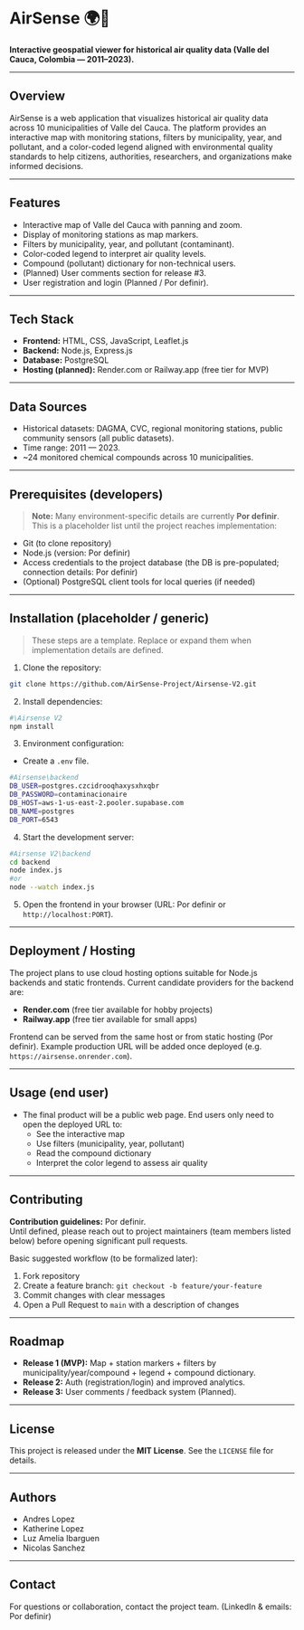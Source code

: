 # AirSense 🌍💨

**Interactive geospatial viewer for historical air quality data (Valle del Cauca, Colombia — 2011–2023).**

---

## Overview
AirSense is a web application that visualizes historical air quality data across 10 municipalities of Valle del Cauca. The platform provides an interactive map with monitoring stations, filters by municipality, year, and pollutant, and a color-coded legend aligned with environmental quality standards to help citizens, authorities, researchers, and organizations make informed decisions.

---

## Features
- Interactive map of Valle del Cauca with panning and zoom.
- Display of monitoring stations as map markers.
- Filters by municipality, year, and pollutant (contaminant).
- Color-coded legend to interpret air quality levels.
- Compound (pollutant) dictionary for non-technical users.
- (Planned) User comments section for release #3.
- User registration and login (Planned / Por definir).

---

## Tech Stack
- **Frontend:** HTML, CSS, JavaScript, Leaflet.js  
- **Backend:** Node.js, Express.js  
- **Database:** PostgreSQL  
- **Hosting (planned):** Render.com or Railway.app (free tier for MVP)

---

## Data Sources
- Historical datasets: DAGMA, CVC, regional monitoring stations, public community sensors (all public datasets).  
- Time range: 2011 — 2023.  
- ~24 monitored chemical compounds across 10 municipalities.

---

## Prerequisites (developers)
> **Note:** Many environment-specific details are currently **Por definir**. This is a placeholder list until the project reaches implementation:

- Git (to clone repository)  
- Node.js (version: Por definir)  
- Access credentials to the project database (the DB is pre-populated; connection details: Por definir)  
- (Optional) PostgreSQL client tools for local queries (if needed)

---

## Installation (placeholder / generic)
> These steps are a template. Replace or expand them when implementation details are defined.

1. Clone the repository:
```bash
git clone https://github.com/AirSense-Project/Airsense-V2.git
```

2. Install dependencies:
```bash
#\Airsense V2
npm install
```

3. Environment configuration:
- Create a `.env` file.  

```bash
#Airsense\backend
DB_USER=postgres.czcidrooqhaxysxhxqbr
DB_PASSWORD=contaminacionaire
DB_HOST=aws-1-us-east-2.pooler.supabase.com
DB_NAME=postgres
DB_PORT=6543
```

4. Start the development server:
```bash
#Airsense V2\backend
cd backend
node index.js
#or
node --watch index.js
```

5. Open the frontend in your browser (URL: Por definir or `http://localhost:PORT`).

---

## Deployment / Hosting
The project plans to use cloud hosting options suitable for Node.js backends and static frontends. Current candidate providers for the backend are:

- **Render.com** (free tier available for hobby projects)  
- **Railway.app** (free tier available for small apps)

Frontend can be served from the same host or from static hosting (Por definir). Example production URL will be added once deployed (e.g. `https://airsense.onrender.com`).

---

## Usage (end user)
- The final product will be a public web page. End users only need to open the deployed URL to:
  - See the interactive map
  - Use filters (municipality, year, pollutant)
  - Read the compound dictionary
  - Interpret the color legend to assess air quality

---

## Contributing
**Contribution guidelines:** Por definir.  
Until defined, please reach out to project maintainers (team members listed below) before opening significant pull requests.

Basic suggested workflow (to be formalized later):
1. Fork repository
2. Create a feature branch: `git checkout -b feature/your-feature`
3. Commit changes with clear messages
4. Open a Pull Request to `main` with a description of changes

---

## Roadmap
- **Release 1 (MVP):** Map + station markers + filters by municipality/year/compound + legend + compound dictionary.  
- **Release 2:** Auth (registration/login) and improved analytics.  
- **Release 3:** User comments / feedback system (Planned).

---

## License
This project is released under the **MIT License**. See the `LICENSE` file for details.

---

## Authors
- Andres Lopez  
- Katherine Lopez  
- Luz Amelia Ibarguen  
- Nicolas Sanchez

---

## Contact
For questions or collaboration, contact the project team. (LinkedIn & emails: Por definir)
